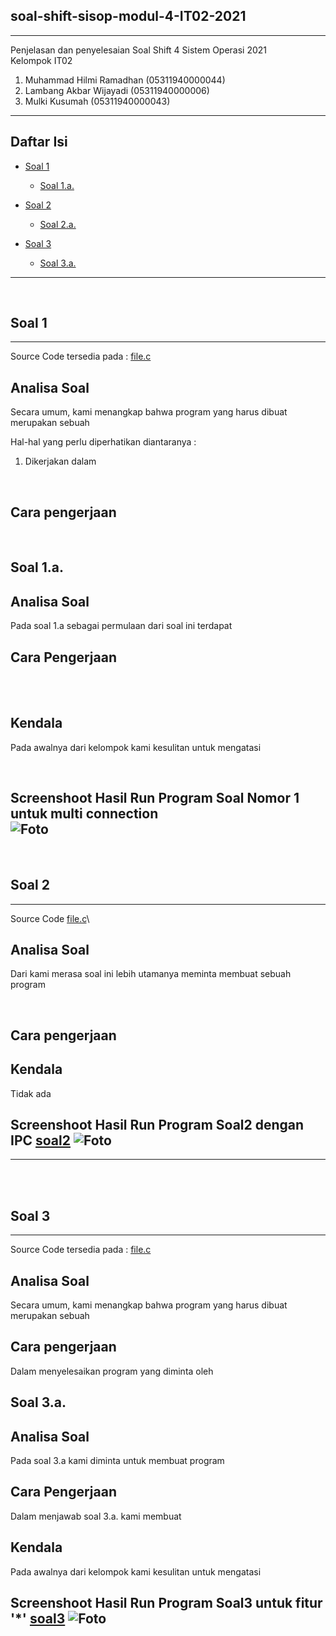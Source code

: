 ## soal-shift-sisop-modul-4-IT02-2021
---

Penjelasan dan penyelesaian Soal Shift 4 Sistem Operasi 2021\
Kelompok IT02

1. Muhammad Hilmi Ramadhan (05311940000044)
2. Lambang Akbar Wijayadi (05311940000006)
3. Mulki Kusumah (05311940000043)

---

## Daftar Isi

- [Soal 1](#soal-1)

  - [Soal 1.a.](#soal-1a)


- [Soal 2](#soal-2)

  - [Soal 2.a.](#soal-2a)

- [Soal 3](#soal-3)
  - [Soal 3.a.](#soal-3a)

---

<br>


## Soal 1
---

Source Code tersedia pada : [file.c](./soal1/Client/client.c)

## **Analisa Soal**

Secara umum, kami menangkap bahwa program yang harus dibuat merupakan sebuah 

Hal-hal yang perlu diperhatikan diantaranya :
1. Dikerjakan dalam 


<br>

**Cara pengerjaan**
---

<br>

## Soal 1.a.
## **Analisa Soal**
Pada soal 1.a sebagai permulaan dari soal ini terdapat 

**Cara Pengerjaan**
---

<br>

<br>


**Kendala**
---
Pada awalnya dari kelompok kami kesulitan untuk mengatasi

<br>


**Screenshoot Hasil Run Program Soal Nomor 1 untuk multi connection**\
![Foto](./img/soal1/multicon.png)
---

<br>


## Soal 2
---

Source Code [file.c](./soal2/soal2a.c)\

## **Analisa Soal**

Dari kami merasa soal ini lebih utamanya meminta membuat sebuah program 


<br>

**Cara pengerjaan**
---


**Kendala**
---
Tidak ada
<br>

**Screenshoot Hasil Run Program Soal2 dengan IPC [soal2](./soal2/)**
![Foto](./img/soal2/nomer2.png)
---

---


<br>
<br>

## Soal 3
---

Source Code tersedia pada : [file.c](./soal3/soal3.c)

## **Analisa Soal**
Secara umum, kami menangkap bahwa program yang harus dibuat merupakan sebuah 
<br>

**Cara pengerjaan**
---

Dalam menyelesaikan program yang diminta oleh 
<br>


## Soal 3.a.
## **Analisa Soal**
Pada soal 3.a kami diminta untuk membuat program 

**Cara Pengerjaan**
---
Dalam menjawab soal 3.a. kami membuat
<br>


**Kendala**
---
Pada awalnya dari kelompok kami kesulitan untuk mengatasi
<br>

**Screenshoot Hasil Run Program Soal3 untuk fitur '*' [soal3](./soal3/soal3.c)**
![Foto](./img/soal3/bintang.png)
---
